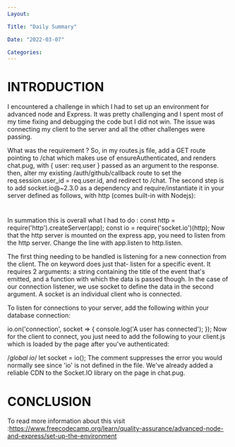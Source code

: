 ```yaml
---
Layout:

Title: "Daily Summary"

Date: "2022-03-07"

Categories:
---
```


# INTRODUCTION

I encountered a challenge in which I had to set up an environment for advanced node and Express.
It was pretty challenging and I spent most of my time fixing and debugging the code but I did not win.
The issue was connecting my client to the server and all the other challenges were passing.

What was the requirement ?
So, in my routes.js file, add a GET route pointing to /chat which makes use of ensureAuthenticated, and renders chat.pug, with { user: req.user } passed as an argument to the response. then, alter my existing /auth/github/callback route to set the req.session.user_id = req.user.id, and redirect to /chat.
The second step is to add socket.io@~2.3.0 as a dependency and require/instantiate it in your server defined as follows, with http (comes built-in with Nodejs):

#

In summation this is overall what I had to do :
const http = require('http').createServer(app);
const io = require('socket.io')(http);
Now that the http server is mounted on the express app, you need to listen from the http server. Change the line with app.listen to http.listen.

The first thing needing to be handled is listening for a new connection from the client. The on keyword does just that- listen for a specific event. It requires 2 arguments: a string containing the title of the event that's emitted, and a function with which the data is passed though. In the case of our connection listener, we use socket to define the data in the second argument. A socket is an individual client who is connected.

To listen for connections to your server, add the following within your database connection:

io.on('connection', socket => {
console.log('A user has connected');
});
Now for the client to connect, you just need to add the following to your client.js which is loaded by the page after you've authenticated:

/_global io_/
let socket = io();
The comment suppresses the error you would normally see since 'io' is not defined in the file. We've already added a reliable CDN to the Socket.IO library on the page in chat.pug.

# CONCLUSION

To read more information about this visit :https://www.freecodecamp.org/learn/quality-assurance/advanced-node-and-express/set-up-the-environment
